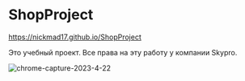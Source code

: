 # ShopProject


https://nickmad17.github.io/ShopProject



Это учебный проект. Все права на эту работу у компании Skypro.

![chrome-capture-2023-4-22](https://github.com/NickMad17/ShopProject/assets/104986153/e64f64cb-a97a-45d1-93e1-9195103333e6)
